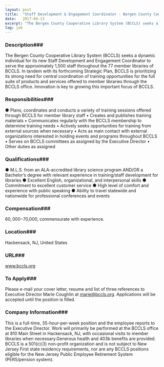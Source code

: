 ```yaml
---
layout: post
title:  "Staff Development & Engagement Coordinator - Bergen County Cooperative Library System (BCCLS)"
date:   2017-04-13
excerpt: "The Bergen County Cooperative Library System (BCCLS) seeks a dynamic individual for its new Staff Development and Engagement Coordinator to serve the approximately 1,500 staff throughout the 77 member libraries of BCCLS. In tandem with its forthcoming Strategic Plan, BCCLS is prioritizing its strong need for central coordination of training opportunities for the full suite of products and services offered to member libraries through the BCCLS office. Innovation is key to growing this important focus of BCCLS."
tag: job
---
```


### Description###

The Bergen County Cooperative Library System (BCCLS) seeks a dynamic individual for its new Staff Development and Engagement Coordinator to serve the approximately 1,500 staff throughout the 77 member libraries of BCCLS. In tandem with its forthcoming Strategic Plan, BCCLS is prioritizing its strong need for central coordination of training opportunities for the full suite of products and services offered to member libraries through the BCCLS office. Innovation is key to growing this important focus of BCCLS.


### Responsibilities###

●      Plans, coordinates and conducts a variety of training sessions offered through BCCLS for member library staff
•	Creates and publishes training materials
•	Communicates regularly with the BCCLS membership to determine training needs
•	Actively seeks opportunities for training from external sources when necessary
•	Acts as main contact with external organizations interested in holding events and programs throughout BCCLS
•	Serves on BCCLS committees as assigned by the Executive Director
•	Other duties as assigned



### Qualifications###

● M.L.S. from an ALA-accredited library science program AND/OR a Bachelor’s degree with relevant experience in training/staff development for libraries
● Excellent English, organizational, and interpersonal skills 
● Commitment to excellent customer service 
● High level of comfort and experience with public speaking 
● Ability to travel statewide and nationwide for professional conferences and events 



### Compensation###

$60,000-$70,000, commensurate with experience.


### Location###

Hackensack, NJ, United States


### URL###

www.bccls.org

### To Apply###

Please e-mail your cover letter, resume and list of three references to Executive Director Marie Coughlin at marie@bccls.org. Applications will be accepted until the position is filled. 


### Company Information###

This is a full-time, 35-hour-per-week position and the employee reports to the Executive Director. Work will primarily be performed at the BCCLS office at 810 Main Street in Hackensack, NJ, with occasional visits to member libraries when necessary.Generous health and 403b benefits are provided. BCCLS is a 501(c)(3) non-profit organization and is not subject to New Jersey First state residency requirements, nor are any BCCLS positions eligible for the New Jersey Public Employee Retirement System (PERS/pension system).



